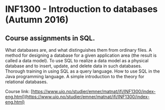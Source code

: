 # INF1300 - Introduction to databases (Autumn 2016)
## Course assignments in SQL.

What databases are, and what distinguishes them from ordinary files. A method for designing a database for a given application area (the result is called a data model). To use SQL to realize a data model as a physical database and to insert, update, and delete data in such databases. Thorough training in using SQL as a query language.
How to use SQL in the Java programming language. A simple introduction to the theory for relational databases.

Course link: [https://www.uio.no/studier/emner/matnat/ifi/INF1300/index-eng.html](https://www.uio.no/studier/emner/matnat/ifi/INF1300/index-eng.html)